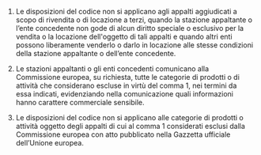1. Le disposizioni del codice non si applicano agli appalti aggiudicati a scopo di rivendita o di locazione a terzi, quando la stazione appaltante o l’ente concedente non gode di alcun diritto speciale o esclusivo per la vendita o la locazione dell'oggetto di tali appalti e quando altri enti possono liberamente venderlo o darlo in locazione alle stesse condizioni della stazione appaltante o dell’ente concedente.

2. Le stazioni appaltanti o gli enti concedenti comunicano alla Commissione europea, su richiesta, tutte le categorie di prodotti o di attività che considerano escluse in virtù del comma 1, nei termini da essa indicati, evidenziando nella comunicazione quali informazioni hanno carattere commerciale sensibile. 

3. Le disposizioni del codice non si applicano alle categorie di prodotti o attività oggetto degli appalti di cui al comma 1 considerati esclusi dalla Commissione europea con atto pubblicato nella Gazzetta ufficiale dell’Unione europea.
